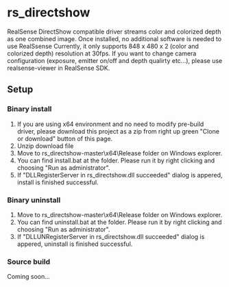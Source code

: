 # rs_directshow
RealSense DirectShow compatible driver streams color and colorized depth as one combined image. Once installed, no additional software is needed to use RealSsense
Currently, it only supports 848 x 480 x 2 (color and colorized depth) resolution at 30fps.
If you want to change camera configuration (exposure, emitter on/off and depth qualirty etc...), please use realsense-viewer in RealSense SDK.

## Setup
### Binary install
1. If you are using x64 environment and no need to modify pre-build driver, please download this project as a zip from right up green "Clone or download" button of this page.
2. Unzip download file 
3. Move to rs_directshow-master\x64\Release folder on Windows explorer. 
4. You can find install.bat at the folder. Please run it by right clicking and choosing "Run as administrator".
5. If "DLLRegisterServer in rs_directshow.dll succeeded" dialog is appered, install is finished successful.

### Binary uninstall
1. Move to rs_directshow-master\x64\Release folder on Windows explorer. 
2. You can find uninstall.bat at the folder. Please run it by right clicking and choosing "Run as administrator".
3. If "DLLUNRegisterServer in rs_directshow.dll succeeded" dialog is appered, uninstall is finished successful.

### Source build
Coming soon...